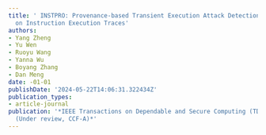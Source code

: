 ```yaml
---
title: ' INSTPRO: Provenance-based Transient Execution Attack Detection and Investigation
  on Instruction Execution Traces'
authors:
- Yang Zheng
- Yu Wen
- Ruoyu Wang
- Yanna Wu
- Boyang Zhang
- Dan Meng
date: -01-01
publishDate: '2024-05-22T14:06:31.322434Z'
publication_types:
- article-journal
publication: '*IEEE Transactions on Dependable and Secure Computing (TDSC), 2024.
  (Under review, CCF-A)*'
---
```

